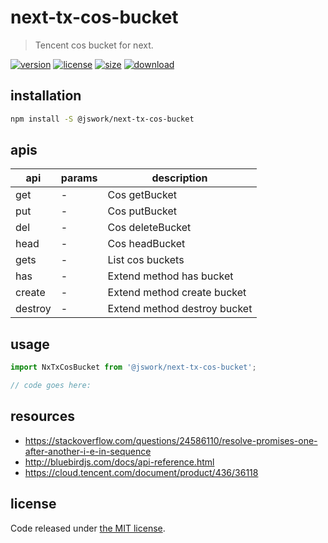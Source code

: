 # next-tx-cos-bucket
> Tencent cos bucket for next.

[![version][version-image]][version-url]
[![license][license-image]][license-url]
[![size][size-image]][size-url]
[![download][download-image]][download-url]

## installation
```bash
npm install -S @jswork/next-tx-cos-bucket
```

## apis
| api     | params | description                  |
| ------- | ------ | ---------------------------- |
| get     | -      | Cos getBucket                |
| put     | -      | Cos putBucket                |
| del     | -      | Cos deleteBucket             |
| head    | -      | Cos headBucket               |
| gets    | -      | List cos buckets             |
| has     | -      | Extend method has bucket     |
| create  | -      | Extend method create bucket  |
| destroy | -      | Extend method destroy bucket |

## usage
```js
import NxTxCosBucket from '@jswork/next-tx-cos-bucket';

// code goes here:
```

## resources
- https://stackoverflow.com/questions/24586110/resolve-promises-one-after-another-i-e-in-sequence
- http://bluebirdjs.com/docs/api-reference.html
- https://cloud.tencent.com/document/product/436/36118


## license
Code released under [the MIT license](https://github.com/afeiship/next-tx-cos-bucket/blob/master/LICENSE.txt).

[version-image]: https://img.shields.io/npm/v/@jswork/next-tx-cos-bucket
[version-url]: https://npmjs.org/package/@jswork/next-tx-cos-bucket

[license-image]: https://img.shields.io/npm/l/@jswork/next-tx-cos-bucket
[license-url]: https://github.com/afeiship/next-tx-cos-bucket/blob/master/LICENSE.txt

[size-image]: https://img.shields.io/bundlephobia/minzip/@jswork/next-tx-cos-bucket
[size-url]: https://github.com/afeiship/next-tx-cos-bucket/blob/master/dist/next-tx-cos-bucket.min.js

[download-image]: https://img.shields.io/npm/dm/@jswork/next-tx-cos-bucket
[download-url]: https://www.npmjs.com/package/@jswork/next-tx-cos-bucket
